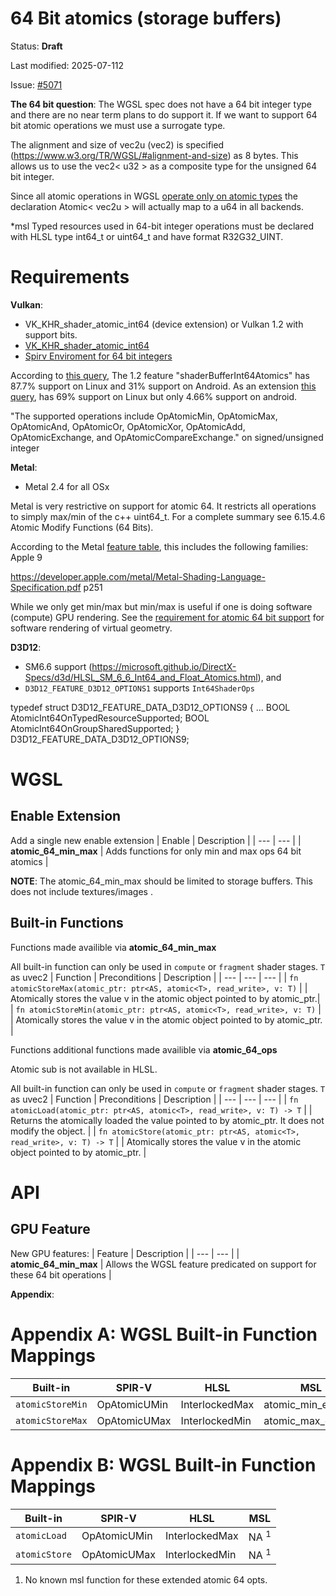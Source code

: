 # 64 Bit atomics (storage buffers)

Status: **Draft**

Last modified: 2025-07-112

Issue: [#5071](https://github.com/gpuweb/gpuweb/issues/5071)

**The 64 bit question**:
The WGSL spec does not have a 64 bit integer type and there are no near term plans to do support it. If we want to support 64 bit atomic operations we must use a surrogate type.

The alignment and size  of vec2u (vec2<u32>) is specified (https://www.w3.org/TR/WGSL/#alignment-and-size) as 8 bytes. This allows us to use the vec2< u32 > as a composite type for the unsigned 64 bit integer. 

Since all atomic operations in WGSL [operate only on atomic types](https://www.w3.org/TR/WGSL/#atomic-types) the declaration Atomic< vec2u > will actually map to a u64 in all backends.

*msl
Typed resources used in 64-bit integer operations must be declared with HLSL type int64_t or uint64_t and have format R32G32_UINT.


# Requirements

**Vulkan**:
* VK_KHR_shader_atomic_int64  (device extension) or Vulkan 1.2 with support bits.
* [VK_KHR_shader_atomic_int64](https://registry.khronos.org/vulkan/specs/1.3-extensions/man/html/VK_KHR_shader_atomic_int64.html)
* [Spirv Enviroment for 64 bit integers ](https://registry.khronos.org/vulkan/specs/1.3-extensions/html/vkspec.html#spirvenv-capabilities-table-Int64Atomics)

According to [this query](https://vulkan.gpuinfo.org/listfeaturescore12.php),
The 1.2 feature "shaderBufferInt64Atomics" has 87.7% support on Linux and 31% support on Android.
As an extension  [this query](https://vulkan.gpuinfo.org/displayextensiondetail.php?extension=VK_KHR_shader_atomic_int64),
has 69% support on Linux but only 4.66% support on android.


"The supported operations include OpAtomicMin, OpAtomicMax, OpAtomicAnd, OpAtomicOr, OpAtomicXor, OpAtomicAdd, OpAtomicExchange, and OpAtomicCompareExchange." on signed/unsigned integer


**Metal**:
* Metal 2.4 for all OSx

Metal is very restrictive on support for atomic 64. It restricts all operations to simply max/min of the c++ uint64_t. For a complete summary see 6.15.4.6 Atomic Modify Functions (64 Bits).

According to the Metal
[feature table](https://developer.apple.com/metal/Metal-Feature-Set-Tables.pdf), this
includes the following families: Apple 9

https://developer.apple.com/metal/Metal-Shading-Language-Specification.pdf p251



While we only get min/max but min/max is useful if one is doing software (compute) GPU rendering.
See the [requirement for atomic 64 bit support](https://jms55.github.io/posts/2024-11-14-virtual-geometry-bevy-0-15/#hardware-rasterization-and-atomicmax) for software rendering of virtual geometry.


**D3D12**:
* SM6.6 support (https://microsoft.github.io/DirectX-Specs/d3d/HLSL_SM_6_6_Int64_and_Float_Atomics.html), and
* `D3D12_FEATURE_D3D12_OPTIONS1` supports `Int64ShaderOps`

typedef struct D3D12_FEATURE_DATA_D3D12_OPTIONS9 {
    ...
    BOOL AtomicInt64OnTypedResourceSupported;
    BOOL AtomicInt64OnGroupSharedSupported;
} D3D12_FEATURE_DATA_D3D12_OPTIONS9;


# WGSL

## Enable Extension

Add a single new enable extension
| Enable | Description |
| --- | --- |
| **atomic_64_min_max** | Adds functions for only min and max ops 64 bit atomics |

**NOTE**: The atomic_64_min_max should be limited to storage buffers. This does not include textures/images .


## Built-in Functions


Functions made availible via **atomic_64_min_max** 

All built-in function can only be used in `compute` or `fragment` shader stages. `T` as uvec2
| Function | Preconditions | Description |
| --- | --- | --- |
| `fn atomicStoreMax(atomic_ptr: ptr<AS, atomic<T>, read_write>, v: T)` | | Atomically stores the value v in the atomic object pointed to by atomic_ptr.|
| `fn atomicStoreMin(atomic_ptr: ptr<AS, atomic<T>, read_write>, v: T)` | | Atomically stores the value v in the atomic object pointed to by atomic_ptr. |

Functions additional functions made availible via **atomic_64_ops** 

Atomic sub is not available in HLSL. 

All built-in function can only be used in `compute` or `fragment` shader stages. `T` as uvec2
| Function | Preconditions | Description |
| --- | --- | --- |
| `fn atomicLoad(atomic_ptr: ptr<AS, atomic<T>, read_write>, v: T) -> T` | | Returns the atomically loaded the value pointed to by atomic_ptr. It does not modify the object. |
| `fn atomicStore(atomic_ptr: ptr<AS, atomic<T>, read_write>, v: T) -> T` | | Atomically stores the value v in the atomic object pointed to by atomic_ptr. |


# API

## GPU Feature

New GPU features:
| Feature | Description |
| --- | --- |
| **atomic_64_min_max** | Allows the WGSL feature predicated on support for these 64 bit operations |


**Appendix**: 

# Appendix A: WGSL Built-in Function Mappings

| Built-in | SPIR-V |  HLSL| MSL|
| --- | --- | --- | --- |
| `atomicStoreMin` | OpAtomicUMin | InterlockedMax | atomic_min_explicit |
| `atomicStoreMax` | OpAtomicUMax | InterlockedMin | atomic_max_explicit |


# Appendix B: WGSL Built-in Function Mappings

| Built-in | SPIR-V | HLSL| MSL |
| --- | --- | --- | --- |
| `atomicLoad` | OpAtomicUMin | InterlockedMax |  NA <sup>1</sup> |
| `atomicStore` | OpAtomicUMax | InterlockedMin |   NA <sup>1</sup> |

1. No known msl function for these extended atomic 64 opts.
